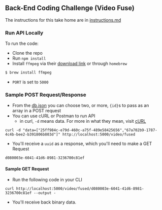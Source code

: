 ## Back-End Coding Challenge (Video Fuse)

The instructions for this take home are in [instructions.md](instructions)

### Run API Locally

To run the code:

- Clone the repo
- Run `npm install`
- Install `ffmpeg` via their [download link](https://ffmpeg.org/download.html) or through `homebrew`

```bash
$ brew install ffmpeg
```

- `PORT` is set to `5000`

### Sample POST Request/Response

- From the [db.json](db.json) you can choose two, or more, `{id}`s to pass as an array in a POST request
- You can use cURL or Postman to run API
  - in curl, `-d` means data. For more in what they mean, visit [cURL](https://curl.haxx.se/docs/manpage.html)

```
curl -d "data=["25ff984c-e79d-460c-a75f-489e58425656","67a702b9-1787-4c4b-bee2-b391806b803d"]" http://localhost:5000/video/fused
```

- You'll receive a `uuid` as a response, which you'll need to make a GET Request

```
d080003e-6041-41d6-8981-3236700c81ef
```

#### Sample GET Request

- Run the following code in your CLI

```
curl http://localhost:5000/video/fused/d080003e-6041-41d6-8981-3236700c81ef --output -
```

- You'll receive back binary data.
